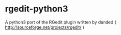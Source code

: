 rgedit-python3
==============

A python3 port of the RGedit plugin written by danded ( http://sourceforge.net/projects/rgedit/ )
